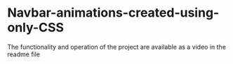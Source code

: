 # Navbar-animations-created-using-only-CSS
The functionality and operation of the project are available as a video in the readme file
